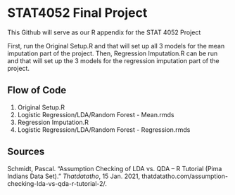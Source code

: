 # STAT4052 Final Project

This Github will serve as our R appendix for the STAT 4052 Project

First, run the Original Setup.R and that will set up all 3 models for the mean imputation part of the project.
Then, Regression Imputation.R can be run and that will set up the 3 models for the regression imputation part of the project.

## Flow of Code
1) Original Setup.R
2) Logistic Regression/LDA/Random Forest - Mean.rmds
3) Regression Imputation.R
4) Logistic Regression/LDA/Random Forest - Regression.rmds


## Sources
Schmidt, Pascal. “Assumption Checking of LDA vs. QDA – R Tutorial (Pima Indians Data Set).” *Thatdatatho*, 15 Jan. 2021, thatdatatho.com/assumption-checking-lda-vs-qda-r-tutorial-2/. 

